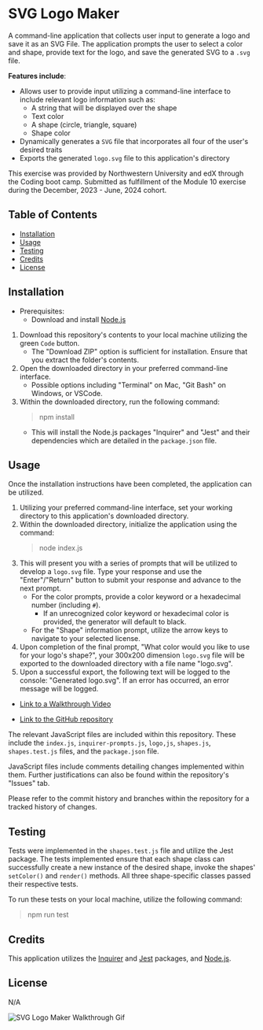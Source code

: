 # SVG Logo Maker

A command-line application that collects user input to generate a logo and save it as an SVG File. The application prompts the user to select a color and shape, provide text for the logo, and save the generated SVG to a `.svg` file.

**Features include**:

- Allows user to provide input utilizing a command-line interface to include relevant logo information such as:
    - A string that will be displayed over the shape 
    - Text color
    - A shape (circle, triangle, square)
    - Shape color
- Dynamically generates a `SVG` file that incorporates all four of the user's desired traits
- Exports the generated `logo.svg` file to this application's directory 

This exercise was provided by Northwestern University and edX through the Coding boot camp. Submitted as fulfillment of the Module 10 exercise during the December, 2023 - June, 2024 cohort.

## Table of Contents

- [Installation](#installation)
- [Usage](#usage)
- [Testing](#testing)
- [Credits](#credits)
- [License](#license)

## Installation

- Prerequisites:
    - Download and install [Node.js](https://nodejs.org/en)

1. Download this repository's contents to your local machine utilizing the green `Code` button. 
    - The "Download ZIP" option is sufficient for installation. Ensure that you extract the folder's contents.
2. Open the downloaded directory in your preferred command-line interface. 
    - Possible options including "Terminal" on Mac, "Git Bash" on Windows, or VSCode.
3. Within the downloaded directory, run the following command: 
    > npm install 
    - This will install the Node.js packages "Inquirer" and "Jest" and their dependencies which are detailed in the `package.json` file.

## Usage

Once the installation instructions have been completed, the application can be utilized. 

1. Utilizing your preferred command-line interface, set your working directory to this application's downloaded directory.
2. Within the downloaded directory, initialize the application using the command:
    > node index.js
3. This will present you with a series of prompts that will be utilized to develop a `logo.svg` file. Type your response and use the "Enter"/"Return" button to submit your response and advance to the next prompt.
    - For the color prompts, provide a color keyword or a hexadecimal number (including `#`). 
        - If an unrecognized color keyword or hexadecimal color is provided, the generator will default to black.
    - For the "Shape" information prompt, utilize the arrow keys to navigate to your selected license.
3. Upon completion of the final prompt, "What color would you like to use for your logo's shape?", your 300x200 dimension `logo.svg` file will be exported to the downloaded directory with a file name "logo.svg". 
4. Upon a successful export, the following text will be logged to the console: "Generated logo.svg". If an error has occurred, an error message will be logged.

- [Link to a Walkthrough Video](https://watch.screencastify.com/v/iGmdZiTX3vAI0s2N7kJr)

- [Link to the GitHub repository](https://github.com/anthonyero/SVG-logo-maker)


The relevant JavaScript files are included within this repository. These include the `index.js`, `inquirer-prompts.js`, `logo,js`, `shapes.js`, `shapes.test.js` files, and the `package.json` file.

JavaScript files include comments detailing changes implemented within them. Further justifications can also be found within the repository's "Issues" tab.

Please refer to the commit history and branches within the repository for a tracked history of changes.

## Testing

Tests were implemented in the `shapes.test.js` file and utilize the Jest package. The tests implemented ensure that each shape class can successfully create a new instance of the desired shape, invoke the shapes' `setColor()` and  `render()` methods. All three shape-specific classes passed their respective tests. 

To run these tests on your local machine, utilize the following command:

> npm run test


## Credits

This application utilizes the [Inquirer](https://www.npmjs.com/package/inquirer) and [Jest](https://www.npmjs.com/package/jest) packages, and [Node.js](https://nodejs.org/en). 

## License

N/A

![SVG Logo Maker Walkthrough Gif](/assets/images/SVG%20Logo%20Maker%20Walkthrough%20Video.gif)
